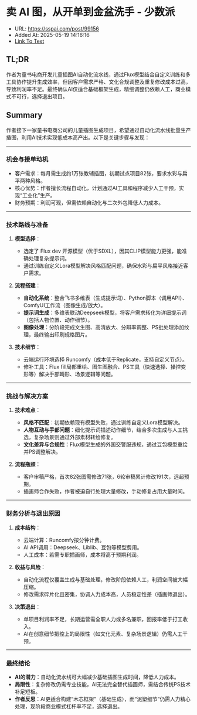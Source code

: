 # 卖 AI 图，从开单到金盆洗手 - 少数派
- URL: https://sspai.com/post/99156
- Added At: 2025-05-19 14:16:16
- [Link To Text](2025-05-19-卖-ai-图，从开单到金盆洗手---少数派_raw.md)

## TL;DR


作者为童书电商开发儿童插图AI自动化流水线，通过Flux模型结合自定义训练和多工具协作提升生成效率，但因客户需求严格、文化合规调整及重复修改成本过高，导致利润率不足。最终确认AI仅适合基础框架生成，精细调整仍依赖人工，商业模式不可行，选择退出项目。

## Summary


作者接下一家童书电商公司的儿童插图生成项目，希望通过自动化流水线批量生产插图，利用AI技术实现低成本高产出。以下是关键步骤与发现：

---

### **机会与接单动机**
- 客户需求：每月需生成约1万张教辅插图，初期试点项目82张，要求水彩与扁平两种风格。
- 核心优势：作者擅长流程自动化，计划通过AI工具和程序减少人工干预，实现“工业化”生产。
- 财务预期：利润可观，但需依赖自动化与二次外包降低人力成本。

---

### **技术路线与准备**
1. **模型选择**：
   - 选定了 Flux dev 开源模型（优于SDXL），因其CLIP模型能力更强，能准确处理复杂提示词。
   - 通过训练自定义Lora模型解决风格匹配问题，确保水彩与扁平风格接近客户需求。

2. **流程搭建**：
   - **自动化系统**：整合飞书多维表（生成提示词）、Python脚本（调用API）、ComfyUI工作流（图像生成/放大）。
   - **提示词生成**：多维表联动Deepseek模型，将客户需求转化为详细提示词（包括人物位置、动作细节）。
   - **图像处理**：分阶段完成文生图、高清放大、分辩率调整、PS批处理添加纹理，最终输出印刷规格图片。

3. **技术细节**：
   - 云端运行环境选择 Runcomfy（成本低于Replicate，支持自定义节点）。
   - 修补工具：Flux fill局部重绘、图生图融合、PS工具（快速选择、操控变形等）解决手部畸形、场景逻辑等问题。

---

### **挑战与解决方案**
1. **技术难点**：
   - **风格不匹配**：初期依赖现有模型失败，通过训练自定义Lora模型解决。
   - **人物互动与手部问题**：细化提示词描述动作细节，结合多次生成与人工挑选，复杂场景则通过外部素材转绘修复。
   - **文化差异与合规性**：Flux模型生成的外国交警服违规，通过豆包模型重绘并PS调整解决。

2. **流程瓶颈**：
   - 客户审稿严格，首次82张图需修改71张，6轮审稿累计修改191次，远超预期。
   - 插画师合作失败，作者被迫自行处理大量修改，手动修复占用大量时间。

---

### **财务分析与退出原因**
1. **成本结构**：
   - 云端计算：Runcomfy按分钟计费。
   - AI API调用：Deepseek、Liblib、豆包等模型费用。
   - 人工成本：若需专职插画师，成本将高于预期利润。

2. **收益与风险**：
   - 自动化流程仅覆盖生成与基础处理，修改阶段依赖人工，利润空间被大幅压缩。
   - 修改需求碎片化且密集，协调人力成本高，人员稳定性差（插画师退出）。

3. **决策退出**：
   - 单项目利润率不足，长期运营需全职人力或多名兼职，回报率低于打工收入。
   - AI在创意细节把控上的局限性（如文化元素、复杂场景逻辑）仍需人工干预。

---

### **最终结论**
- **AI的潜力**：自动化流水线可大幅减少基础插图生成时间，降低人力成本。
- **局限性**：复杂修改仍需专业技能，AI无法完全替代插画师，需结合传统PS技术补足短板。
- **作者反思**：AI更适合构建“木芯框架”（基础生成），而“泥塑细节”仍需人力精心处理，现阶段商业模式杠杆率不足，选择退出。

